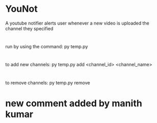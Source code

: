 # YouNot

A youtube notifier alerts user whenever a new video is uploaded the channel they specified


#
run by using the command:
py temp.py
#
to add new channels:
py temp.py add <channel_id> <channel_name>

#
to remove channels:
py temp.py remove


# new comment added by manith kumar